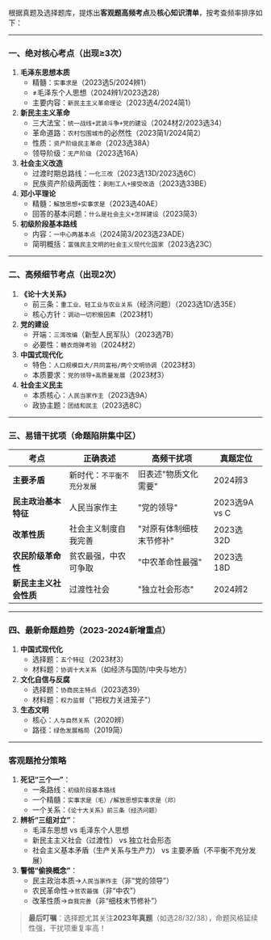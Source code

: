 根据真题及选择题库，提炼出**客观题高频考点**及**核心知识清单**，按考查频率排序如下：

---

### **一、绝对核心考点（出现≥3次）**
1. **毛泽东思想本质**  
   - 精髓：`实事求是`（2023选5/2024辨1）  
   - ≠毛泽东个人思想（2024辨1/2023选28）  
   - 主要内容：`新民主主义革命理论`（2023选4/2024简1）
2. **新民主主义革命**  
   - 三大法宝：`统一战线+武装斗争+党的建设`（2024材2/2023选34）  
   - 革命道路：`农村包围城市`的必然性（2023简1/2024简2）  
   - 性质：`资产阶级民主革命`（2023选38A）  
   - 领导阶级：`无产阶级`（2023选16A）
3. **社会主义改造**  
   - 过渡时期总路线：`一化三改`（2023选13D/2023选6C）  
   - 民族资产阶级两面性：`剥削工人+接受改造`（2023选33BE）
4. **邓小平理论**  
   - 精髓：`解放思想+实事求是`（2023选40AE）  
   - 回答的基本问题：`什么是社会主义+怎样建设`（2023简3）
5. **初级阶段基本路线**  
   - 内容：`一中心两基本点`（2024简3/2023选23ADE）  
   - 简明概括：`富强民主文明的社会主义现代化国家`（2023选23C）

---

### **二、高频细节考点（出现2次）**
1. **《论十大关系》**  
   - 前三条：`重工业、轻工业与农业关系`（经济问题）（2023选1D/选35E）  
   - 核心方针：`调动一切积极因素`（2023材1）
2. **党的建设**  
   - 开端：`三湾改编`（新型人民军队）（2023选7B）  
   - 必要性：`糖衣炮弹考验`（2024材2）
3. **中国式现代化**  
   - 特色：`人口规模巨大/共同富裕/两个文明协调`（2023材3）  
   - 本质要求：`党的领导+高质量发展`（2023材3）
4. **社会主义民主**  
   - 本质核心：`人民当家作主`（2023选9A）  
   - 政协主题：`团结和民主`（2023选8C）

---

### **三、易错干扰项（命题陷阱集中区）**
| **考点**               | **正确表述**               | **高频干扰项**               | 真题定位         |
|------------------------|--------------------------|----------------------------|----------------|
| **主要矛盾**           | 新时代：`不平衡不充分发展` | 旧表述"物质文化需要"        | 2024辨3        |
| **民主政治基本特征**   | 人民当家作主              | "党的领导"                  | 2023选9A vs C  |
| **改革性质**           | 社会主义制度自我完善       | "对原有体制细枝末节修补"    | 2023选32D      |
| **农民阶级革命性**     | 贫农最强，中农可争取      | "中农革命性最强"            | 2023选18D      |
| **新民主主义社会性质** | 过渡性社会                | "独立社会形态"              | 2024辨2        |

---

### **四、最新命题趋势（2023-2024新增重点）**
1. **中国式现代化**  
   - 选择题：`五个特征`（2023材3）  
   - 材料题：`协调十大关系`（如经济与国防/中央与地方）
2. **文化自信与反腐**  
   - 选择题：`协商民主特点`（2023选39）  
   - 材料题：`权力监督`（"把权力关进笼子"）
3. **生态文明**  
   - 核心：`人与自然关系`（2020辨）  
   - 路径：`绿色发展格局`（2019简）

---

### **客观题抢分策略**
1. **死记“三个一”**：  
   - 一条路线：`初级阶段基本路线`  
   - 一个精髓：`实事求是（毛）/解放思想实事求是（邓）`  
   - 一个关系：`《论十大关系》前三条（经济问题）`
2. **辨析“三组对立”**：  
   - 毛泽东思想 vs 毛泽东个人思想  
   - 新民主主义社会（过渡性） vs 独立社会形态  
   - 社会主义基本矛盾（生产关系与生产力） vs 主要矛盾（不平衡不充分发展）
3. **警惕“偷换概念”**：  
   - 民主政治本质→`人民当家作主`（非“党的领导”）  
   - 农民革命性→`贫农最强`（非“中农”）  
   - 改革性质→`自我完善`（非“细枝末节修补”）

> **最后叮嘱**：选择题尤其关注**2023年真题**（如选28/32/38），命题风格延续性强，干扰项重复率高！